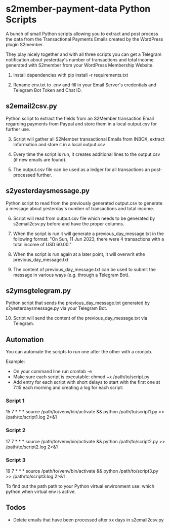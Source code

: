 # s2member-payment-data Python Scripts

A bunch of small Python scripts allowing you to extract and post process the data from the Transactional Payments Emails created by the WordPress plugin S2member.  

They play nicely together and with all three scripts you can get a Telegram notification about yesterday's number of transactions and total income generated with S2member from your WordPress Membership Website.

1. Install dependencies with pip install -r requirements.txt

2. Rename env.txt to .env and fill in your Email Server's credentials and Telegram Bot Token and Chat ID.
   

## s2email2csv.py

Python script to extract the fields from an S2Member transaction Email regarding payments from Paypal and store them in a local output.csv for further use.

3. Script will gather all S2Member transactional Emails from INBOX, extract Information and store it in a local output.csv
 
4. Every time the script is run, it creates additional lines to the output.csv (if new emails are found).

5. The output.csv file can be used as a ledger for all transactions an post-processed further.


## s2yesterdaysmessage.py

Python script to read from the previously generated output.csv to generate a message about yesterday's number of transactions and total income.

6. Script will read from output.csv file which needs to be generated by s2email2csv.py before and have the proper columns.

7. When the script is run it will generate a previous_day_message.txt in the following format: "On Sun, 11 Jun 2023, there were 4 transactions with a total income of USD 60.00."

8. When the script is run again at a later point, it will overwrit ethe previous_day_message.txt

9. The content of previous_day_message.txt can be used to submit the message in various ways (e.g. through a Telegram Bot).


## s2ymsgtelegram.py

Python script that sends the previous_day_message.txt generated by s2yesterdaysmessage.py via your Telegram Bot.

10. Script will send the content of the previous_day_message.txt via Telegram.


## Automation 

You can automate the scripts to run one after the other with a cronjob.

Example:

- On your command line run crontab -e
- Make sure each script is executable: chmod +x /path/to/script.py
- Add entry for each script with short delays to start with the first one at 7:15 each morning and creating a log for each script:
 
### Script 1
15 7 * * * source /path/to/venv/bin/activate && python /path/to/script1.py >> /path/to/script1.log 2>&1

### Script 2
17 7 * * * source /path/to/venv/bin/activate && python /path/to/script2.py >> /path/to/script2.log 2>&1

### Script 3
19 7 * * * source /path/to/venv/bin/activate && python /path/to/script3.py >> /path/to/script3.log 2>&1

To find out the path path to your Python virtual environment use: which python when virtual env is active.


## Todos

- Delete emails that have been processed after xx days in s2email2csv.py 

